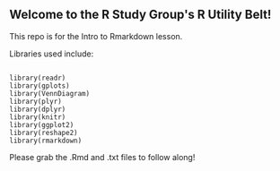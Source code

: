 ## Welcome to the R Study Group's R Utility Belt!

This repo is for the Intro to Rmarkdown lesson.

Libraries used include:

```{r }

library(readr)
library(gplots)
library(VennDiagram)
library(plyr)
library(dplyr)
library(knitr)
library(ggplot2)
library(reshape2)
library(rmarkdown)

```


Please grab the .Rmd and .txt files to follow along! 
